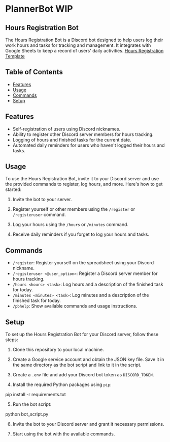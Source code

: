 # PlannerBot WIP
## Hours Registration Bot

The Hours Registration Bot is a Discord bot designed to help users log their work hours and tasks for tracking and management. It integrates with Google Sheets to keep a record of users' daily activities.
[Hours Registration Template](https://docs.google.com/spreadsheets/d/1UK_veVeC3QWL8_2fPv0StziR0YQZhGvGAtT7ThK9Y-0/edit?usp=sharing)

## Table of Contents

- [Features](#features)
- [Usage](#usage)
- [Commands](#commands)
- [Setup](#setup)

## Features

- Self-registration of users using Discord nicknames.
- Ability to register other Discord server members for hours tracking.
- Logging of hours and finished tasks for the current date.
- Automated daily reminders for users who haven't logged their hours and tasks.

## Usage

To use the Hours Registration Bot, invite it to your Discord server and use the provided commands to register, log hours, and more. Here's how to get started:

1. Invite the bot to your server.

2. Register yourself or other members using the `/register` or `/registeruser` command.

3. Log your hours using the `/hours` or `/minutes` command.

4. Receive daily reminders if you forget to log your hours and tasks.

## Commands

- `/register`: Register yourself on the spreadsheet using your Discord nickname.
- `/registeruser <@user_option>`: Register a Discord server member for hours tracking.
- `/hours <hours> <task>`: Log hours and a description of the finished task for today.
- `/minutes <minutes> <task>`: Log minutes and a description of the finished task for today.
- `/pbhelp`: Show available commands and usage instructions.

## Setup

To set up the Hours Registration Bot for your Discord server, follow these steps:

1. Clone this repository to your local machine.

2. Create a Google service account and obtain the JSON key file. Save it in the same directory as the bot script and link to it in the script.

3. Create a `.env` file and add your Discord bot token as `DISCORD_TOKEN`.

4. Install the required Python packages using `pip`:

pip install -r requirements.txt

5. Run the bot script:

python bot_script.py

6. Invite the bot to your Discord server and grant it necessary permissions.

7. Start using the bot with the available commands.
